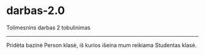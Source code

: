 # darbas-2.0
Tolimesnins darbas 2 tobulinimas

********

Pridėta bazinė Person klasė, iš kurios išeina mum reikiama Studentas klasė.
